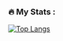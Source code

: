 ### :fire: My Stats :
[![Top Langs](https://github-readme-stats.vercel.app/api/top-langs/?username=AndrewBandRes)](https://github.com/anuraghazra/github-readme-stats)
<!--
**AndrewBandRes/AndrewBandRes** is a ✨ _special_ ✨ repository because its `README.md` (this file) appears on your GitHub profile.

Here are some ideas to get you started:

- 🔭 I’m currently working on ...
- 🌱 I’m currently learning ...
- 👯 I’m looking to collaborate on ...
- 🤔 I’m looking for help with ...
- 💬 Ask me about ...
- 📫 How to reach me: ...
- 😄 Pronouns: ...
- ⚡ Fun fact: ...
-->
